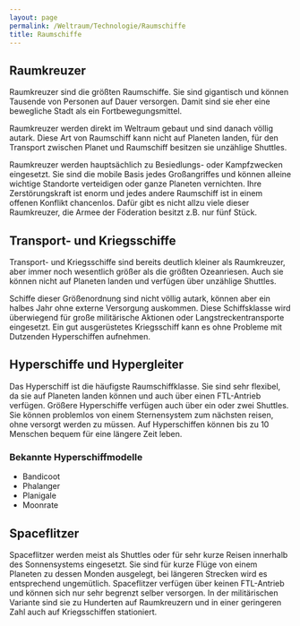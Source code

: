```yaml
---
layout: page
permalink: /Weltraum/Technologie/Raumschiffe
title: Raumschiffe
---
```




## Raumkreuzer

Raumkreuzer sind die größten Raumschiffe. Sie sind gigantisch und können Tausende von Personen auf Dauer versorgen. Damit sind sie eher eine bewegliche Stadt als ein Fortbewegungsmittel.

Raumkreuzer werden direkt im Weltraum gebaut und sind danach völlig autark. Diese Art von Raumschiff kann nicht auf Planeten landen, für den Transport zwischen Planet und Raumschiff besitzen sie unzählige Shuttles.

Raumkreuzer werden hauptsächlich zu Besiedlungs- oder Kampfzwecken eingesetzt. Sie sind die mobile Basis jedes Großangriffes und können alleine wichtige Standorte verteidigen oder ganze Planeten vernichten. Ihre Zerstörungskraft ist enorm und jedes andere Raumschiff ist in einem offenen Konflikt chancenlos. Dafür gibt es nicht allzu viele dieser Raumkreuzer, die Armee der Föderation besitzt z.B. nur fünf Stück.

## Transport- und Kriegsschiffe

Transport- und Kriegsschiffe sind bereits deutlich kleiner als Raumkreuzer, aber immer noch wesentlich größer als die größten Ozeanriesen. Auch sie können nicht auf Planeten landen und verfügen über unzählige Shuttles.

Schiffe dieser Größenordnung sind nicht völlig autark, können aber ein halbes Jahr ohne externe Versorgung auskommen. Diese Schiffsklasse wird überwiegend für große militärische Aktionen oder Langstreckentransporte eingesetzt. Ein gut ausgerüstetes Kriegsschiff kann es ohne Probleme mit Dutzenden Hyperschiffen aufnehmen.

## Hyperschiffe und Hypergleiter

Das Hyperschiff ist die häufigste Raumschiffklasse. Sie sind sehr flexibel, da sie auf Planeten landen können und auch über einen FTL-Antrieb verfügen. Größere Hyperschiffe verfügen auch über ein oder zwei Shuttles. Sie können problemlos von einem Sternensystem zum nächsten reisen, ohne versorgt werden zu müssen. Auf Hyperschiffen können bis zu 10 Menschen bequem für eine längere Zeit leben.

### Bekannte Hyperschiffmodelle

- Bandicoot
- Phalanger
- Planigale
- Moonrate

## Spaceflitzer

Spaceflitzer werden meist als Shuttles oder für sehr kurze Reisen innerhalb des Sonnensystems eingesetzt. Sie sind für kurze Flüge von einem Planeten zu dessen Monden ausgelegt, bei längeren Strecken wird es entsprechend ungemütlich. Spaceflitzer verfügen über keinen FTL-Antrieb und können sich nur sehr begrenzt selber versorgen. In der militärischen Variante sind sie zu Hunderten auf Raumkreuzern und in einer geringeren Zahl auch auf Kriegsschiffen stationiert.
